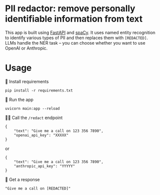 # PII redactor: remove personally identifiable information from text

This app is built using [FastAPI](https://fastapi.tiangolo.com/) and [spaCy](https://github.com/explosion/spacy-llm). It uses named entity recognition to identify various types of PII and then replaces them with `[REDACTED]`. LLMs handle the NER task – you can choose whether you want to use OpenAI or Anthropic.

# Usage
💾 Install requirements
```
pip install -r requirements.txt
```
🦄 Run the app
```
uvicorn main:app --reload
```
🧑‍💻 Call the `/redact` endpoint
```
{
    "text": "Give me a call on 123 356 7890",
    "openai_api_key": "XXXXX"
}
```
or
```
{
    "text": "Give me a call on 123 356 7890",
    "anthropic_api_key": "YYYYY"
}
```
🙌 Get a response
```
"Give me a call on [REDACTED]"
```
